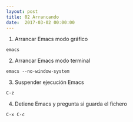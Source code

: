 ```yaml
---
layout: post
title: 02 Arrancando
date:  2017-03-02 00:00:00 
---
```



1. Arrancar Emacs modo gráfico

```emacs
emacs
```

2. Arrancar Emacs modo terminal

```emacs
emacs --no-window-system
```

3. Suspender ejecución Emacs

```emacs
C-z
```

4. Detiene Emacs y pregunta si guarda el fichero

```emacs
C-x C-c
```
